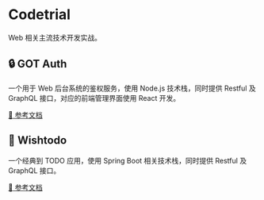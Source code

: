 # Codetrial

Web 相关主流技术开发实战。

## :lock: GOT Auth

一个用于 Web 后台系统的鉴权服务，使用 Node.js 技术栈，同时提供 Restful 及 GraphQL 接口，对应的前端管理界面使用 React 开发。

[:book: 参考文档](/gotauth/)

## :memo: Wishtodo

一个经典到 TODO 应用，使用 Spring Boot 相关技术栈，同时提供 Restful 及 GraphQL 接口。

[:book: 参考文档](/wishtodo/)
